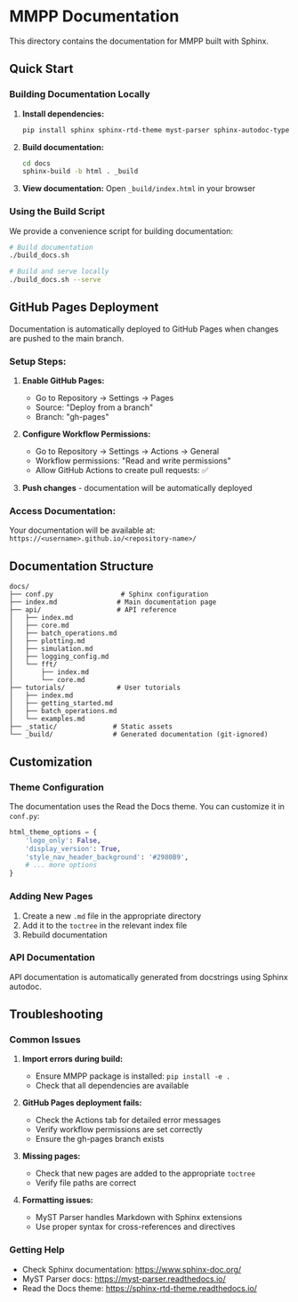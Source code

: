 # MMPP Documentation

This directory contains the documentation for MMPP built with Sphinx.

## Quick Start

### Building Documentation Locally

1. **Install dependencies:**
   ```bash
   pip install sphinx sphinx-rtd-theme myst-parser sphinx-autodoc-typehints
   ```

2. **Build documentation:**
   ```bash
   cd docs
   sphinx-build -b html . _build
   ```

3. **View documentation:**
   Open `_build/index.html` in your browser

### Using the Build Script

We provide a convenience script for building documentation:

```bash
# Build documentation
./build_docs.sh

# Build and serve locally
./build_docs.sh --serve
```

## GitHub Pages Deployment

Documentation is automatically deployed to GitHub Pages when changes are pushed to the main branch.

### Setup Steps:

1. **Enable GitHub Pages:**
   - Go to Repository → Settings → Pages
   - Source: "Deploy from a branch"
   - Branch: "gh-pages"

2. **Configure Workflow Permissions:**
   - Go to Repository → Settings → Actions → General
   - Workflow permissions: "Read and write permissions"
   - Allow GitHub Actions to create pull requests: ✅

3. **Push changes** - documentation will be automatically deployed

### Access Documentation:
Your documentation will be available at:
`https://<username>.github.io/<repository-name>/`

## Documentation Structure

```
docs/
├── conf.py                 # Sphinx configuration
├── index.md               # Main documentation page
├── api/                   # API reference
│   ├── index.md
│   ├── core.md
│   ├── batch_operations.md
│   ├── plotting.md
│   ├── simulation.md
│   ├── logging_config.md
│   └── fft/
│       ├── index.md
│       └── core.md
├── tutorials/             # User tutorials
│   ├── index.md
│   ├── getting_started.md
│   ├── batch_operations.md
│   └── examples.md
├── _static/              # Static assets
└── _build/               # Generated documentation (git-ignored)
```

## Customization

### Theme Configuration
The documentation uses the Read the Docs theme. You can customize it in `conf.py`:

```python
html_theme_options = {
    'logo_only': False,
    'display_version': True,
    'style_nav_header_background': '#2980B9',
    # ... more options
}
```

### Adding New Pages

1. Create a new `.md` file in the appropriate directory
2. Add it to the `toctree` in the relevant index file
3. Rebuild documentation

### API Documentation
API documentation is automatically generated from docstrings using Sphinx autodoc.

## Troubleshooting

### Common Issues

1. **Import errors during build:**
   - Ensure MMPP package is installed: `pip install -e .`
   - Check that all dependencies are available

2. **GitHub Pages deployment fails:**
   - Check the Actions tab for detailed error messages
   - Verify workflow permissions are set correctly
   - Ensure the gh-pages branch exists

3. **Missing pages:**
   - Check that new pages are added to the appropriate `toctree`
   - Verify file paths are correct

4. **Formatting issues:**
   - MyST Parser handles Markdown with Sphinx extensions
   - Use proper syntax for cross-references and directives

### Getting Help

- Check Sphinx documentation: https://www.sphinx-doc.org/
- MyST Parser docs: https://myst-parser.readthedocs.io/
- Read the Docs theme: https://sphinx-rtd-theme.readthedocs.io/
